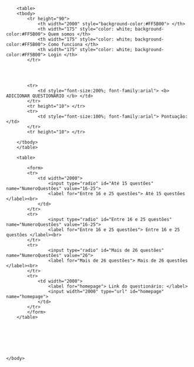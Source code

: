 <html>
	<head>
	</head>
	<body>

		<table>
		<tbody>
			<tr height="90">
				<th width="2000" style="background-color:#FF5B00"> </th>
				<th width="175" style="color: white; background-color:#FF5B00"> Quem somos </th>
				<th width="175" style="color: white; background-color:#FF5B00"> Como funciona </th>
				<th width="175" style="color: white; background-color:#FF5B00"> Login </th>
			</tr>




			<tr> 
				<td style="font-size:200%; font-family:arial"> <b> ADICIONAR QUESTIONÁRIO </b> </td> 
			</tr>
			<tr height="10"> </tr>
			<tr> 
				<td style="font-size:100%; font-family:arial"> Pontuação: </td> 
			</tr>
			<tr height="10"> </tr>

		</tbody>
		</table>

		<table>

			<form>
			<tr>
				<td width="2000">
					<input type="radio" id="Até 15 questões" name="NumeroQuestões" value="16-25">
					<label for="Entre 16 e 25 questões"> Até 15 questões </label><br>
				</td>
			</tr>
			<tr>
					<input type="radio" id="Entre 16 e 25 questões" name="NumeroQuestões" value="16-25">
					<label for="Entre 16 e 25 questões"> Entre 16 e 25 questões </label><br>
			</tr>
			<tr>
					<input type="radio" id="Mais de 26 questões" name="NumeroQuestões" value="26">
					<label for="Mais de 26 questões"> Mais de 26 questões </label><br>
			</tr>
			<tr>
				<td width="2000">
					<label for="homepage"> Link do questionário: </label>
					<input width="2000" type="url" id="homepage" name="homepage">
				</td>
			</tr>
			</form>
		</table>
		



		


	</body>

</html>

